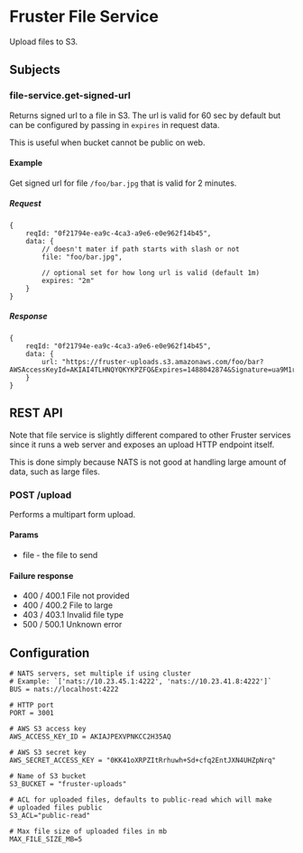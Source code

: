 # Fruster File Service

Upload files to S3.

## Subjects

### file-service.get-signed-url

Returns signed url to a file in S3. The url is valid for 60 sec by default but can be configured by passing in `expires` in request data.

This is useful when bucket cannot be public on web.

#### Example

Get signed url for file `/foo/bar.jpg` that is valid for 2 minutes.

##### Request

    {
        reqId: "0f21794e-ea9c-4ca3-a9e6-e0e962f14b45",
        data: {
            // doesn't mater if path starts with slash or not
            file: "foo/bar.jpg",

            // optional set for how long url is valid (default 1m)            
            expires: "2m"
        }
    }

##### Response
    
    {
        reqId: "0f21794e-ea9c-4ca3-a9e6-e0e962f14b45",
        data: {
            url: "https://fruster-uploads.s3.amazonaws.com/foo/bar?AWSAccessKeyId=AKIAI4TLHNQYQKYKPZFQ&Expires=1488042874&Signature=ua9M1rG145sN%2FZcrMRK4erswNUo%3D"
        }
    }

## REST API

Note that file service is slightly different compared to other Fruster services since it runs a web server and exposes an upload HTTP endpoint itself. 

This is done simply because NATS is not good at handling large amount of data, such as large files.

### POST /upload

Performs a multipart form upload.

#### Params

* file - the file to send

#### Failure response

* 400 / 400.1 File not provided
* 400 / 400.2 File to large
* 403 / 403.1 Invalid file type
* 500 / 500.1 Unknown error

## Configuration

    # NATS servers, set multiple if using cluster
    # Example: `['nats://10.23.45.1:4222', 'nats://10.23.41.8:4222']`
    BUS = nats://localhost:4222

    # HTTP port
    PORT = 3001

    # AWS S3 access key
    AWS_ACCESS_KEY_ID = AKIAJPEXVPNKCC2H35AQ

    # AWS S3 secret key
    AWS_SECRET_ACCESS_KEY = "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"

    # Name of S3 bucket
    S3_BUCKET = "fruster-uploads"

    # ACL for uploaded files, defaults to public-read which will make
    # uploaded files public
    S3_ACL="public-read"

    # Max file size of uploaded files in mb 
    MAX_FILE_SIZE_MB=5